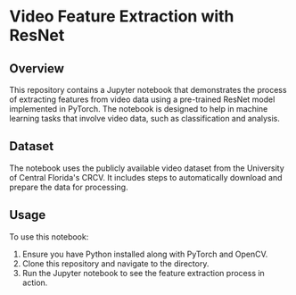 # Video Feature Extraction with ResNet

## Overview
This repository contains a Jupyter notebook that demonstrates the process of extracting features from video data using a pre-trained ResNet model implemented in PyTorch. The notebook is designed to help in machine learning tasks that involve video data, such as classification and analysis.

## Dataset
The notebook uses the publicly available video dataset from the University of Central Florida's CRCV. It includes steps to automatically download and prepare the data for processing.

## Usage
To use this notebook:
1. Ensure you have Python installed along with PyTorch and OpenCV.
2. Clone this repository and navigate to the directory.
3. Run the Jupyter notebook to see the feature extraction process in action.
